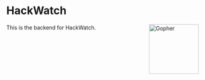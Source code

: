 # HackWatch

<img src="http://golang.org/doc/gopher/gopherbw.png" width="130" alt="Gopher" align="right">
This is the backend for HackWatch.

